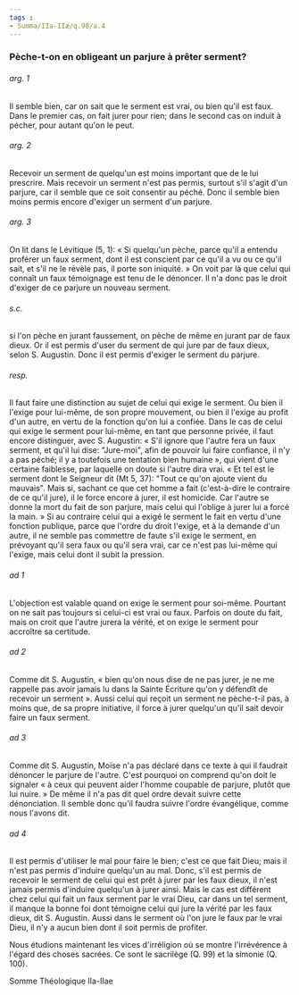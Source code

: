 ```yaml
---
tags : 
- Summa/IIa-IIæ/q.98/a.4
---
```


### Pèche-t-on en obligeant un parjure à prêter serment?

###### arg. 1
Il semble bien, car on sait que le serment est vrai, ou bien qu'il est faux. Dans le premier cas, on fait jurer pour rien; dans le second cas on induit à pécher, pour autant qu'on le peut. 

###### arg. 2
Recevoir un serment de quelqu'un est moins important que de le lui prescrire. Mais recevoir un serment n'est pas permis, surtout s'il s'agit d'un parjure, car il semble que ce soit consentir au péché. Donc il semble bien moins permis encore d'exiger un serment d'un parjure. 

###### arg. 3
On lit dans le Lévitique (5, 1): « Si quelqu'un pèche, parce qu'il a entendu proférer un faux serment, dont il est conscient par ce qu'il a vu ou ce qu'il sait, et s'il ne le révèle pas, il porte son iniquité. » On voit par là que celui qui connaît un faux témoignage est tenu de le dénoncer. Il n'a donc pas le droit d'exiger de ce parjure un nouveau serment. 

###### s.c.
si l'on pèche en jurant faussement, on pèche de même en jurant par de faux dieux. Or il est permis d'user du serment de qui jure par de faux dieux, selon S. Augustin. Donc il est permis d'exiger le serment du parjure. 

###### resp.
Il faut faire une distinction au sujet de celui qui exige le serment. Ou bien il l'exige pour lui-même, de son propre mouvement, ou bien il l'exige au profit d'un autre, en vertu de la fonction qu'on lui a confiée. Dans le cas de celui qui exige le serment pour lui-même, en tant que personne privée, il faut encore distinguer, avec S. Augustin: « S'il ignore que l'autre fera un faux serment, et qu'il lui dise: "Jure-moi", afin de pouvoir lui faire confiance, il n'y a pas péché; il y a toutefois une tentation bien humaine », qui vient d'une certaine faiblesse, par laquelle on doute si l'autre dira vrai. « Et tel est le serment dont le Seigneur dit (Mt 5, 37): "Tout ce qu'on ajoute vient du mauvais". Mais si, sachant ce que cet homme a fait (c'est-à-dire le contraire de ce qu'il jure), il le force encore à jurer, il est homicide. Car l'autre se donne la mort du fait de son parjure, mais celui qui l'oblige à jurer lui a forcé la main. » Si au contraire celui qui a exigé le serment le fait en vertu d'une fonction publique, parce que l'ordre du droit l'exige, et à la demande d'un autre, il ne semble pas commettre de faute s'il exige le serment, en prévoyant qu'il sera faux ou qu'il sera vrai, car ce n'est pas lui-même qui l'exige, mais celui dont il subit la pression. 

###### ad 1
L'objection est valable quand on exige le serment pour soi-même. Pourtant on ne sait pas toujours si celui-ci est vrai ou faux. Parfois on doute du fait, mais on croit que l'autre jurera la vérité, et on exige le serment pour accroître sa certitude. 

###### ad 2
Comme dit S. Augustin, « bien qu'on nous dise de ne pas jurer, je ne me rappelle pas avoir jamais lu dans la Sainte Écriture qu'on y défendît de recevoir un serment ». Aussi celui qui reçoit un serment ne pèche-t-il pas, à moins que, de sa propre initiative, il force à jurer quelqu'un qu'il sait devoir faire un faux serment. 

###### ad 3
Comme dit S. Augustin, Moïse n'a pas déclaré dans ce texte à qui il faudrait dénoncer le parjure de l'autre. C'est pourquoi on comprend qu'on doit le signaler « à ceux qui peuvent aider l'homme coupable de parjure, plutôt que lui nuire. » De même il n'a pas dit quel ordre devait suivre cette dénonciation. Il semble donc qu'il faudra suivre l'ordre évangélique, comme nous l'avons dit. 

###### ad 4
Il est permis d'utiliser le mal pour faire le bien; c'est ce que fait Dieu; mais il n'est pas permis d'induire quelqu'un au mal. Donc, s'il est permis de recevoir le serment de celui qui est prêt à jurer par les faux dieux, il n'est jamais permis d'induire quelqu'un à jurer ainsi. Mais le cas est différent chez celui qui fait un faux serment par le vrai Dieu, car dans un tel serment, il manque la bonne foi dont témoigne celui qui jure la vérité par les faux dieux, dit S. Augustin. Aussi dans le serment où l'on jure le faux par le vrai Dieu, il n'y a aucun bien dont il soit permis de profiter. 

Nous étudions maintenant les vices d'irréligion où se montre l'irrévérence à l'égard des choses sacrées. Ce sont le sacrilège (Q. 99) et la simonie (Q. 100). 

Somme Théologique IIa-IIae 

